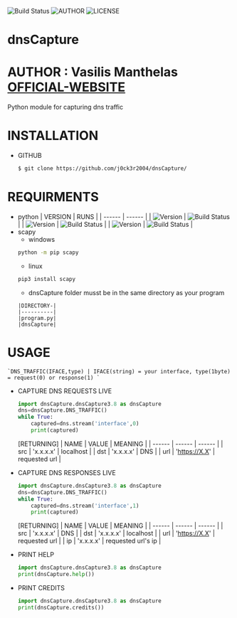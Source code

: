 ![Build Status](https://img.shields.io/badge/version-1.0-red) ![AUTHOR](https://img.shields.io/badge/AUTHOR-VASILIS_MANTHELAS-red) ![LICENSE](https://img.shields.io/badge/LICENSE-MIT-red)
# dnsCapture
# AUTHOR : Vasilis Manthelas [OFFICIAL-WEBSITE](http://j0ck3r2004.000webhostapp.com/)
Python module for capturing dns traffic
# INSTALLATION
- GITHUB
    ```sh 
    $ git clone https://github.com/j0ck3r2004/dnsCapture/
    ```
# REQUIRMENTS
- python
    | VERSION | RUNS |
    | ------ | ------ |
    | ![Version](https://img.shields.io/badge/2.7-red) | ![Build Status](https://img.shields.io/badge/-True-<COLOR>) |
    | ![Version](https://img.shields.io/badge/3.7-red) | ![Build Status](https://img.shields.io/badge/-True-<COLOR>) |
    | ![Version](https://img.shields.io/badge/3.8-red) | ![Build Status](https://img.shields.io/badge/-True-<COLOR>) |
- scapy
    - windows
    ```sh
    python -m pip scapy
    ```
    - linux
    ```sh 
    pip3 install scapy
    ```
   - dnsCapture folder musst be in the same directory as your program
    ```
    |DIRECTORY-|
    |----------|
    |program.py|
    |dnsCapture|
    ```
# USAGE
    `DNS_TRAFFIC(IFACE,type) | IFACE(string) = your interface, type(1byte) = request(0) or response(1) `
- CAPTURE DNS REQUESTS LIVE
    ```python
    import dnsCapture.dnsCapture3.8 as dnsCapture
    dns=dnsCapture.DNS_TRAFFIC()
    while True:
        captured=dns.stream('interface',0)
        print(captured)
    ```
    [RETURNING]
    | NAME | VALUE | MEANING |
    | ------ | ------ | ------ |
    | src | 'x.x.x.x' | localhost |
    | dst | 'x.x.x.x' | DNS |
    | url | 'https://X.X' | requested url |
    
- CAPTURE DNS RESPONSES LIVE
    ```python
    import dnsCapture.dnsCapture3.8 as dnsCapture
    dns=dnsCapture.DNS_TRAFFIC()
    while True:
        captured=dns.stream('interface',1)
        print(captured)
    ```
    [RETURNING]
    | NAME | VALUE | MEANING |
    | ------ | ------ | ------ |
    | src | 'x.x.x.x' | DNS |
    | dst | 'x.x.x.x' | localhost |
    | url | 'https://X.X' | requested url |
    | ip  | 'x.x.x.x' | requested url's ip |
- PRINT HELP
    ```python
    import dnsCapture.dnsCapture3.8 as dnsCapture
    print(dnsCapture.help())
    ```
- PRINT CREDITS
    ```python
    import dnsCapture.dnsCapture3.8 as dnsCapture
    print(dnsCapture.credits())
    ```
